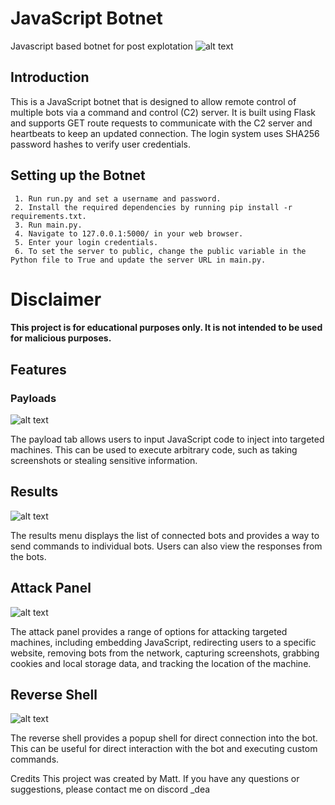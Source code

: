 # JavaScript Botnet
Javascript based botnet for post explotation
![alt text](https://github.com/fazelastblood/ByteNET/raw/main/repo/dashboard.PNG)

## Introduction
This is a JavaScript botnet that is designed to allow remote control of multiple bots via a command and control (C2) server. It is built using Flask and supports GET route requests to communicate with the C2 server and heartbeats to keep an updated connection. The login system uses SHA256 password hashes to verify user credentials.

## Setting up the Botnet
     1. Run run.py and set a username and password.
     2. Install the required dependencies by running pip install -r requirements.txt.
     3. Run main.py.
     4. Navigate to 127.0.0.1:5000/ in your web browser.
     5. Enter your login credentials.
     6. To set the server to public, change the public variable in the Python file to True and update the server URL in main.py.
# Disclaimer
#### This project is for educational purposes only. It is not intended to be used for malicious purposes.

## Features
### Payloads
![alt text](https://github.com/fazelastblood/ByteNET/raw/main/repo/payload.PNG)

The payload tab allows users to input JavaScript code to inject into targeted machines. This can be used to execute arbitrary code, such as taking screenshots or stealing sensitive information.

## Results
![alt text](https://github.com/fazelastblood/ByteNET/raw/main/repo/results.PNG)

The results menu displays the list of connected bots and provides a way to send commands to individual bots. Users can also view the responses from the bots.

## Attack Panel
![alt text](https://github.com/fazelastblood/ByteNET/raw/main/repo/atkpanel.jpg)

The attack panel provides a range of options for attacking targeted machines, including embedding JavaScript, redirecting users to a specific website, removing bots from the network, capturing screenshots, grabbing cookies and local storage data, and tracking the location of the machine.

## Reverse Shell
![alt text](https://github.com/fazelastblood/ByteNET/raw/main/repo/reverseshell.PNG)

The reverse shell provides a popup shell for direct connection into the bot. This can be useful for direct interaction with the bot and executing custom commands.

Credits
This project was created by Matt. If you have any questions or suggestions, please contact me on discord _dea
